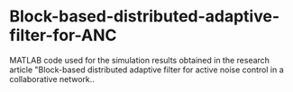 # Block-based-distributed-adaptive-filter-for-ANC
MATLAB code used for the simulation results obtained in the research article "Block-based distributed adaptive filter for active noise control in a collaborative network..
